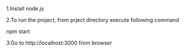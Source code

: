 1.Install node.js

2.To run the project, from prject directory execute following command

npm start

3.Go to http://localhost:3000 from browser
